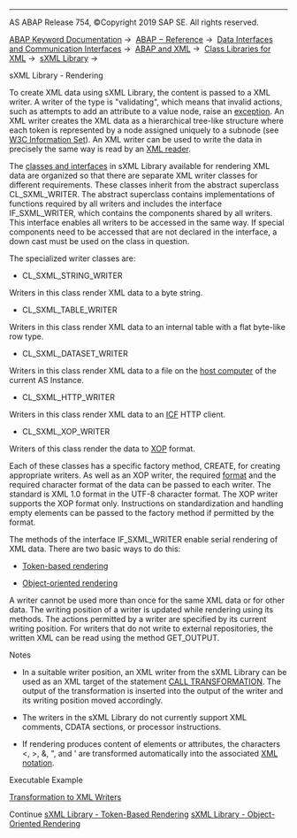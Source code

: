   

* * *

AS ABAP Release 754, ©Copyright 2019 SAP SE. All rights reserved.

[ABAP Keyword Documentation](javascript:call_link\('abenabap.htm'\)) →  [ABAP − Reference](javascript:call_link\('abenabap_reference.htm'\)) →  [Data Interfaces and Communication Interfaces](javascript:call_link\('abenabap_data_communication.htm'\)) →  [ABAP and XML](javascript:call_link\('abenabap_xml.htm'\)) →  [Class Libraries for XML](javascript:call_link\('abenabap_xml_libs.htm'\)) →  [sXML Library](javascript:call_link\('abenabap_sxml_lib.htm'\)) → 

sXML Library - Rendering

To create XML data using sXML Library, the content is passed to a XML writer. A writer of the type is "validating", which means that invalid actions, such as attempts to add an attribute to a value node, raise an [exception](javascript:call_link\('abenabap_sxml_lib_exceptions.htm'\)). An XML writer creates the XML data as a hierarchical tree-like structure where each token is represented by a node assigned uniquely to a subnode (see [W3C Information Set](http://www.w3.org/TR/xml-infoset/)). An XML writer can be used to write the data in precisely the same way is read by an [XML reader](javascript:call_link\('abenabap_sxml_lib_parse.htm'\)).

The [classes and interfaces](javascript:call_link\('abenabap_sxml_lib_writer.htm'\)) in sXML Library available for rendering XML data are organized so that there are separate XML writer classes for different requirements. These classes inherit from the abstract superclass CL\_SXML\_WRITER. The abstract superclass contains implementations of functions required by all writers and includes the interface IF\_SXML\_WRITER, which contains the components shared by all writers. This interface enables all writers to be accessed in the same way. If special components need to be accessed that are not declared in the interface, a down cast must be used on the class in question.

The specialized writer classes are:

-   CL\_SXML\_STRING\_WRITER

Writers in this class render XML data to a byte string.

-   CL\_SXML\_TABLE\_WRITER

Writers in this class render XML data to an internal table with a flat byte-like row type.

-   CL\_SXML\_DATASET\_WRITER

Writers in this class render XML data to a file on the [host computer](javascript:call_link\('abenhost_computer_glosry.htm'\) "Glossary Entry") of the current AS Instance.

-   CL\_SXML\_HTTP\_WRITER

Writers in this class render XML data to an [ICF](javascript:call_link\('abenicf_glosry.htm'\) "Glossary Entry") HTTP client.

-   CL\_SXML\_XOP\_WRITER

Writers of this class render the data to [XOP](javascript:call_link\('abenxop_glosry.htm'\) "Glossary Entry") format.

Each of these classes has a specific factory method, CREATE, for creating appropriate writers. As well as an XOP writer, the required [format](javascript:call_link\('abenabap_sxml_lib_formats.htm'\)) and the required character format of the data can be passed to each writer. The standard is XML 1.0 format in the UTF-8 character format. The XOP writer supports the XOP format only. Instructions on standardization and handling empty elements can be passed to the factory method if permitted by the format.

The methods of the interface IF\_SXML\_WRITER enable serial rendering of XML data. There are two basic ways to do this:

-   [Token-based rendering](javascript:call_link\('abenabap_sxml_lib_render_token.htm'\))

-   [Object-oriented rendering](javascript:call_link\('abenabap_sxml_lib_render_oo.htm'\))

A writer cannot be used more than once for the same XML data or for other data. The writing position of a writer is updated while rendering using its methods. The actions permitted by a writer are specified by its current writing position. For writers that do not write to external repositories, the written XML can be read using the method GET\_OUTPUT.

Notes

-   In a suitable writer position, an XML writer from the sXML Library can be used as an XML target of the statement [CALL TRANSFORMATION](javascript:call_link\('abapcall_transformation.htm'\)). The output of the transformation is inserted into the output of the writer and its writing position moved accordingly.

-   The writers in the sXML Library do not currently support XML comments, CDATA sections, or processor instructions.

-   If rendering produces content of elements or attributes, the characters <, \>, &, ", and ' are transformed automatically into the associated [XML notation](javascript:call_link\('abenxml_oview.htm'\)).

Executable Example

[Transformation to XML Writers](javascript:call_link\('abensxml_trafo_into_writer_abexa.htm'\))

Continue
[sXML Library - Token-Based Rendering](javascript:call_link\('abenabap_sxml_lib_render_token.htm'\))
[sXML Library - Object-Oriented Rendering](javascript:call_link\('abenabap_sxml_lib_render_oo.htm'\))